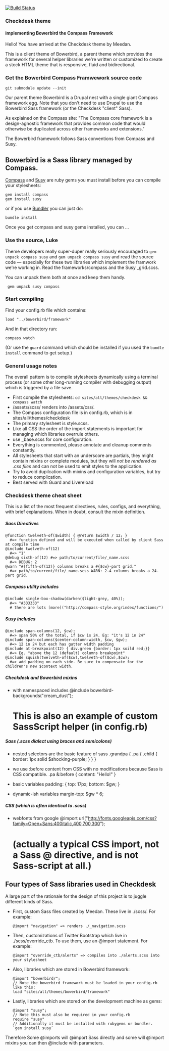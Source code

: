 [![Build Status](https://travis-ci.org/meedan/meedan-checkdesk.png)](https://travis-ci.org/meedan/meedan-checkdesk)


### Checkdesk theme 
#### implementing Bowerbird the Compass Framework

Hello! You have arrived at the Checkdesk theme by Meedan.

This is a client theme of Bowerbird, a parent theme which provides the framework for several helper libraries we're written or customized to create a stock HTML theme that is responsive, fluid and bidirectional.

### Get the Bowerbird Compass Framwework source code
    
    git submodule update --init

Our parent theme Bowerbird is a Drupal nest with a single giant Compass framework egg. Note that you don't need to use Drupal to use the Bowerbird Sass framework (or the Checkdesk "client" Sass).

As explained on the Compass site: "The Compass core framework is a design-agnostic framework that provides common code that would otherwise be duplicated across other frameworks and extensions."

The Bowerbird framework follows Sass conventions from Compass and Susy.

## Bowerbird is a Sass library managed by Compass.

[Compass](http://compass-style.org) and [Susy]("http://susy.oddbird.net") are ruby gems you must install before you can compile your stylesheets:

    gem install compass
    gem install susy 

or if you use [Bundler]("http://gembundler.com/") you can just do:

    bundle install

Once you get compass and susy gems installed, you can ...

### Use the source, Luke

Theme developers really super-duper really seriously encouraged to `gem unpack compass susy` and `gem unpack compass susy` and read the source code — especially for these two libraries which implement the framwork we're working in. Read the frameworks/compass and the Susy _grid.scss.

You can unpack them both at once and keep them handy.

     gem unpack susy compass

### Start compiling

Find your config.rb file which contains:

    load "../bowerbird/framework"

And in that directory run:

    compass watch 

(Or use the `guard` command which should be installed if you used the `bundle install` command to get setup.)


### General usage notes

The overall pattern is to compile stylesheets dynamically using a terminal process (or some other long-running compiler with debugging output) which is triggered by a file save. 

- First compile the stylesheets: `cd sites/all/themes/checkdesk && compass watch`
- /assets/scss/ renders into /assets/css/.
- The Compass configuration file is in config.rb, which is in sites/all/themes/checkdesk
- The primary stylesheet is style.scss.
- Like all CSS the order of the import statements is important for managing which libraries overrule others.
- use _base.scss for core configuration.
- Everything is commented, please annotate and cleanup comments constantly.
- All stylesheets that start with an underscore are partials, they might contain mixins or complete modules, but they will *not be rendered as .css files* and can not be used to emit styles to the application.
- Try to avoid dupilcation with mixins and configuration variables, but try to reduce complication.
- Best served with Guard and Livereload

### Checkdesk theme cheat sheet

This is a list of the most frequent directives, rules, configs, and everything, with brief explanations. When in doubt, consult the mixin definition. 

##### Sass Directives
    @function twelveth-of($width) { @return $width / 12; } 
      #=> function defined and will be executed when called by client Sass at compile time
    @include twelveth-of(12) 
      #=> "1"
    @debug sixth-of(12) #=> path/to/current/file/_name.scss 
      #=> DEBUG: 2
    @warn "#{fifth-of(12)} columns breaks a #{$cw}-part grid." 
      #=> path/to/current/file/_name.scss WARN: 2.4 columns breaks a 24-part grid.

##### Compass utility includes
    @include single-box-shadow(darken($light-grey, 40%)); 
      #=> "#333333"
      # there are lots [more]("http://compass-style.org/index/functions/") 

##### Susy includes
    @include span-columns(12, $cw); 
      #=> span 50% of the total, if $cw is 24. Eg: "it's 12 in 24"
    @include span-columns($center-column-width, $cw, $gw); 
      #=> 12 in 24 but each has gutter width padding
    @include at-breakpoint(12) { div.green {border: 1px soild red;}} 
      #=> Eg. "above the 12 (default) columns breakpoint"
    @include squish(twelveth-of($cw),twelveth-of($cw),$cw); 
      #=> add padding on each side. Be sure to compensate for the children's new $context width.

##### Checkdesk and Bowerbird mixins
- with namespaced includes
    @include bowerbird-backgrounds("cream_dust"); 
    # This is also an example of custom SassScript helper (in config.rb)

##### Sass (.scss dialect using braces and semicolons)

- nested selectors are the basic feature of sass
    .grandpa { .pa { .child { border: 1px solid $shocking-purple; } } }

- we use :before content from CSS with no modifications because Sass is CSS compatible.
    .pa &:before { content: "Hello!" }

- basic variables
    padding: { top: 17px; bottom: $gw; }

- dynamic-ish variables
    margin-top: $gw * 6;

##### CSS (which is often identical to .scss)

- webfonts from google 
  @import url("http://fonts.googleapis.com/css?family=Open+Sans:400italic,400,700,300");
  # (actually a typical CSS import, not a Sass @ directive, and is not Sass-script at all.)

## Four types of Sass libraries used in Checkdesk

A large part of the rationale for the design of this project is to juggle different kinds of Sass.

- First, custom Sass files created by Meedan. These live in ./scss/. For example: 
      
      @import "navigation" => renders ./_navigation.scss

- Then, customizations of Twitter Bootstrap which live in ./scss/override_ctb. To use them, use an @import statement. For example:

      @import "override_ctb/alerts" => compiles into ./alerts.scss into your stylesheet

- Also, libraries which are stored in Bowerbird framework: 

      @import "bowerbird/";
      // Note the bowerbird framework must be loaded in your config.rb like this: 
      load "sites/all/themes/bowerbird/framework"

- Lastly, libraries which are stored on the development machine as gems: 

      @import "susy";
      // Note this must also be required in your config.rb
      require "susy"
      // Additionally it must be installed with rubygems or bundler.
      `gem install susy`

Therefore Some @imports will @import Sass directly and some will @import mixins you can then @include with parameters.